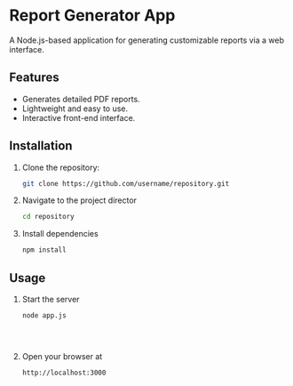 # Report Generator App

A Node.js-based application for generating customizable reports via a web interface.

## Features
- Generates detailed PDF reports.
- Lightweight and easy to use.
- Interactive front-end interface.

## Installation
1. Clone the repository:
   ```bash
   git clone https://github.com/username/repository.git

2. Navigate to the project director
    ```bash
    cd repository
    
3. Install dependencies
   ```bash
   npm install

## Usage

1. Start the server
    ```bash
    node app.js


  
3. Open your browser at
    ```bash
    http://localhost:3000



